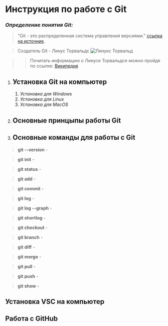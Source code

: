 # Инструкция по работе с Git

### *Определение понятия Git:*

>"Git - это распределенная система управления версиями." [ссылка на источник](https://ru.wikipedia.org/wiki/Git).

>Создатель Git - Линус Торвальдс
![Линукс Торвальд](LT.jpg)

>>Почитать информацию о Линусе Торвальдсе можно пройдя по ссылке: [Википедия](https://ru.wikipedia.org/wiki/%D0%A2%D0%BE%D1%80%D0%B2%D0%B0%D0%BB%D1%8C%D0%B4%D1%81,_%D0%9B%D0%B8%D0%BD%D1%83%D1%81)

1. ## Установка Git на компьютер

    1. *Установка для Windows*
    2. *Установка для Linux*
    3. *Установка для MacOS*

  
2. ## Основные принцыпы работы Git

3. ## Основные команды для работы с Git

> **git --version** - 

> **git init** - 

> **git status** - 

> **git add** - 

> **git commit** - 

> **git log** -

> **git log --graph** - 

> **git shortlog** - 

> **git checkout** - 

> **git branch** - 

> **git diff** - 

> **git merge** - 

> **git pull** - 

> **git push** - 

> **git show** - 






## Установка VSC на компьютер

 ## Работа с GitHub


